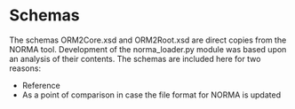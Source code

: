 Schemas
=======

The schemas ORM2Core.xsd and ORM2Root.xsd are direct copies from the NORMA tool.
Development of the norma_loader.py module was based upon an analysis of their contents.
The schemas are included here for two reasons:

* Reference
* As a point of comparison in case the file format for NORMA is updated

